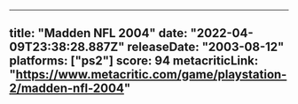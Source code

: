 
---
title: "Madden NFL 2004"
date: "2022-04-09T23:38:28.887Z"
releaseDate: "2003-08-12"
platforms: ["ps2"]
score: 94
metacriticLink: "https://www.metacritic.com/game/playstation-2/madden-nfl-2004"
---
